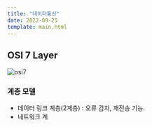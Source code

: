 ```yaml
---
title: "데이터통신"
date: 2022-09-25
template: main.html
---
```


## OSI 7 Layer
![osi7](https://lokigem.github.io/docs/assets/img/CS/데이터통신/OSI_7-Layer.png)

### 계층 모델
- 데이터 링크 계층(2계층) : 오류 감지, 재전송 기능.
- 네트워크 계


